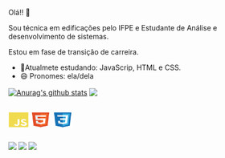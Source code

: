Olá!! 👋

Sou técnica em edificações pelo IFPE e Estudante de Análise e desenvolvimento de sistemas.

Estou em fase de transição de carreira.

- 🌱Atualmete estudando: JavaScrip, HTML e CSS.
- 😄 Pronomes: ela/dela

<a href="https://github.com/gihcelly/github-readme-stats"><img align="center" height="180" src="https://github-readme-stats.vercel.app/api?username=gihcelly&show_icons=true&include_all_commits=true&theme=buefy&hide_border=true" alt="Anurag's github stats" /></a>
<a href="https://github.com/gicelly/github-readme-stats"><img align="center" height="180" src="https://github-readme-stats.vercel.app/api/top-langs/?username=gihcelly&layout=compact&theme=buefy&hide_border=true&card_width=240" /></a>
  
<div style="display: inline_block"><br>
  <img align="center" alt="gih-Js" height="30" width="40" src="https://raw.githubusercontent.com/devicons/devicon/master/icons/javascript/javascript-plain.svg">
  <img align="center" alt="gih-HTML" height="30" width="40" src="https://raw.githubusercontent.com/devicons/devicon/master/icons/html5/html5-original.svg">
  <img align="center" alt="gih-CSS" height="30" width="40" src="https://raw.githubusercontent.com/devicons/devicon/master/icons/css3/css3-original.svg">
</div>
  
  ##
  
  <a href="https://www.instagram.com/gicellyo.o" target="_blank"><img src="https://img.shields.io/badge/-Instagram-%23E4405F?style=for-the-badge&logo=instagram&logoColor=white" target="_blank"></a>
  <a href="https://www.linkedin.com/in/gicelly-oliveira-62ab5492" target="_blank"><img src="https://img.shields.io/badge/-LinkedIn-%230077B5?style=for-the-badge&logo=linkedin&logoColor=white" target="_blank"></a> 
  <a href = "mailto:gicelly.oliveira@gmail.com"><img src="https://img.shields.io/badge/-Gmail-%23333?style=for-the-badge&logo=gmail&logoColor=white" target="_blank"></a>
  
